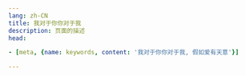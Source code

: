 ```yaml
---
lang: zh-CN  
title: 我对于你你对于我  
description: 页面的描述   
head:

- [meta, {name: keywords, content: '我对于你你对于我, 假如爱有天意'}]

---
```



<MusicPlayer musicId="27812406" :lyricData="lyricData"
musicSrc="https://oss-xuxin.oss-cn-beijing.aliyuncs.com/blog/music/%E9%AA%91%E8%87%AA%E8%A1%8C%E8%BD%A6%E7%9A%84%E9%A3%8E%E6%99%AF%20-%20%EB%84%88%EC%97%90%EA%B2%8C%20%EB%82%9C%20%EB%82%98%EC%97%90%EA%B2%8C%20%EB%84%8C.mp3" style="margin:0 auto"></MusicPlayer>

<br>

<script>
export default {
    data() {
        return {
          lyricData: {
                "id":"27812406",
                "title":"너에게 난 나에게 넌",
                "artist":"骑自行车的风景",
                "album":"클래식 OST",
                "cover":"https://p1.music.126.net/Mdo_JuuNXhtQowfZgQeaGQ==/17732923533201019.jpg?param=250y250",
                "lyric":"[00:00.000] 作词 : 송봉주\n[00:01.000] 作曲 : 송봉주\n[00:26.930]너에게 난 해질녘 노을처럼\n[00:33.070]한 편의 아름다운 추억이 되고\n[00:39.840]소중했던 우리 푸르던 날을 기억하며\n[00:46.390]우~후회없이 그림처럼 남아주기를\n[00:52.840]나에게 넌 내 외롭던 지난 시간을\n[00:59.250]환하게 비춰주던 햇살이 되고\n[01:05.800]조그맣던 너의 하얀 손 위에\n[01:12.190]빛나는 보석처럼 영원의 약속이 되어\n[01:18.810]너에게 난 해질녘 노을처럼\n[01:25.110]한 편의 아름다운 추억이 되고\n[01:31.710]소중했던 우리 푸르던 날을 기억하며\n[01:38.360]우~후회없이 그림처럼 남아주기를\n[02:13.990]나에게 넌 초록의 슬픈 노래로\n[02:20.370]내 작은 가슴속에 이렇게 남아\n[02:27.040]반짝이던 너의 예쁜 눈망울에\n[02:33.310]수많은 별이 되어 영원토록 빛나고 싶어\n[02:40.060]너에게 난 해질녘 노을처럼\n[02:46.410]한 편의 아름다운 추억이 되고\n[02:52.800]소중했던 우리 푸르던 날을 기억하며\n[02:59.520]우~후회없이 그림처럼 남아주기를\n[03:05.860]너에게 난 해질녘 노을처럼\n[03:12.140]한 편의 아름다운 추억이 되고\n[03:18.800]소중했던 우리 푸르던 날을 기억하며\n[03:25.410]우~후회없이 그림처럼 남아주기를\n",
                "sub_lyric":"[00:26.930]我对你而言 就像日落的晚霞\n[00:33.070]抹成一片美丽的回忆\n[00:39.840]当忆起我们珍藏的青涩岁月\n[00:46.390]无怨无悔 但愿我能 留给你 如同一幅画\n[00:52.840]你对我而言 就像充满希望的阳光\n[00:59.250]在我过去伤心的日子里 照耀了我\n[01:05.800]你那小小 而白皙的手\n[01:12.190]如同闪耀的宝石 带来永恒的承诺\n[01:18.810]我对你而言 就像日落的晚霞\n[01:25.110]抹成一片美丽的回忆\n[01:31.710]当忆起我们珍藏的青涩岁月\n[01:38.360]无怨无悔 但愿我能 留给你 如同一幅画\n[02:13.990]你对我而言 就像一首悲伤的歌曲\n[02:20.370]这么样地 留在我的心里面\n[02:27.040]但愿你那 闪烁的美丽眼眸\n[02:33.310]能化作无数的星星 永远地 闪耀着光芒\n[02:40.060]我对你而言 就像日落的晚霞\n[02:46.410]抹成一片美丽的回忆\n[02:52.800]当忆起我们珍藏的青涩岁月\n[02:59.520]无怨无悔 但愿我能 留给你 如同一幅画\n[03:05.860]我对你而言 就像日落的晚霞\n[03:12.140]抹成一片美丽的回忆\n[03:18.800]当忆起我们珍藏的青涩岁月\n[03:25.410]无怨无悔 但愿我能 留给你 如同一幅画",
                "link":"https://music.163.com/song/media/outer/url?id=27812406",
                "served":false,
                "cached":true
            }
        }
    }
}
</script>

<Comment></Comment>
